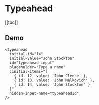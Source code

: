 # Typeahead

[[toc]]

## Demo

<demo>
  <typeahead
    initial-id="14"
    initial-value="John Stockton"
    id="typeahead-input"
    placeholder="Type a name"
    :initial-items="[
      { id: 12, value: 'John Cleese' },
      { id: 13, value: 'John Malkovich' },
      { id: 14, value: 'John Stockton' }
    ]"
    hidden-input-name="typeaheadId"
  />
</demo>

```vue
<typeahead
  initial-id="14"
  initial-value="John Stockton"
  id="typeahead-input"
  placeholder="Type a name"
  :initial-items="[
    { id: 12, value: 'John Cleese' },
    { id: 13, value: 'John Malkovich' },
    { id: 14, value: 'John Stockton' }
  ]"
  hidden-input-name="typeaheadId"
/>
```
